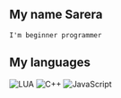 ## My name Sarera

    I'm beginner programmer
 
 
## My languages

![LUA](https://img.shields.io/badge/-LUA-010101?style=for-the-badge&logo=)
![C++](https://img.shields.io/badge/-C++-010101?style=for-the-badge&logo=)
![JavaScript](https://img.shields.io/badge/-Python-010101?style=for-the-badge&logo=)
